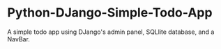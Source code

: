 # Python-DJango-Simple-Todo-App
A simple todo app using DJango's admin panel, SQLlite database, and a NavBar. 
